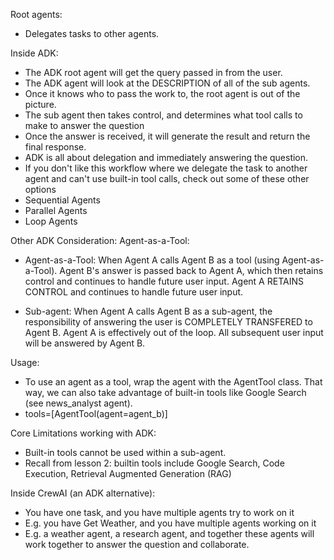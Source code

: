 Root agents:
 - Delegates tasks to other agents.

Inside ADK:
 - The ADK root agent will get the query passed in from the user. 
 - The ADK agent will look at the DESCRIPTION of all of the sub agents.
 - Once it knows who to pass the work to, the root agent is out of the picture.
 - The sub agent then takes control, and determines what tool calls to make to answer the question
 - Once the answer is received, it will generate the result and return the final response.
 - ADK is all about delegation and immediately answering the question.
 - If you don't like this workflow where we delegate the task to another agent and can't use built-in tool calls, check out some of these other options
  - Sequential Agents
  - Parallel Agents
  - Loop Agents

Other ADK Consideration: Agent-as-a-Tool:
 - Agent-as-a-Tool: When Agent A calls Agent B as a tool (using Agent-as-a-Tool). Agent B's answer is passed back to Agent A, which then retains control and continues to handle future user input. Agent A RETAINS CONTROL and continues to handle future user input.

 - Sub-agent: When Agent A calls Agent B as a sub-agent, the responsibility of answering the user is COMPLETELY TRANSFERED to Agent B. Agent A is effectively out of the loop. All subsequent user input will be answered by Agent B.

Usage:
 - To use an agent as a tool, wrap the agent with the AgentTool class. That way, we can also take advantage of built-in tools like Google Search (see news_analyst agent).
 - tools=[AgentTool(agent=agent_b)]


Core Limitations working with ADK:
 - Built-in tools cannot be used within a sub-agent. 
 - Recall from lesson 2: builtin tools include Google Search, Code Execution, Retrieval Augmented Generation (RAG)

Inside CrewAI (an ADK alternative):
 - You have one task, and you have multiple agents try to work on it
 - E.g. you have Get Weather, and you have multiple agents working on it 
 - E.g. a weather agent, a research agent, and together these agents will work together to answer the question and collaborate.